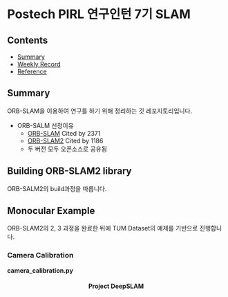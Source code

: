 # Postech PIRL 연구인턴 7기 SLAM


## Contents  
- [Summary](#summary)
- [Weekly Record](https://github.com/JinYeJin/legendary-octo-adventure/wiki/Development-Record)
- [Reference](https://github.com/JinYeJin/legendary-octo-adventure/wiki/Reference)


## Summary

ORB-SLAM을 이용하여 연구를 하기 위해 정리하는 깃 레포지토리입니다.

- ORB-SALM 선정이유
    - [ORB-SLAM](https://github.com/raulmur/ORB_SLAM) Cited by 2371
    - [ORB-SLAM2](https://github.com/raulmur/ORB_SLAM) Cited by 1186
    - 두 버전 모두 오픈소스로 공유됨


## Building ORB-SLAM2 library

ORB-SALM2의 build과정을 따릅니다.

## Monocular Example

ORB-SLAM2의 2, 3 과정을 완료한 뒤에 TUM Dataset의 예제를 기반으로 진행합니다.

### Camera Calibration
**camera_calibration.py**





<h4 align="center"> Project DeepSLAM </h4>
